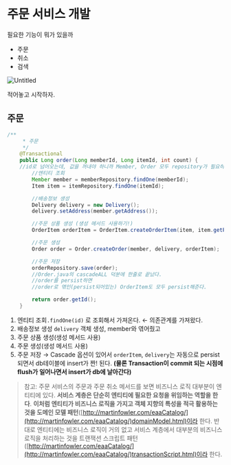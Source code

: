 # 주문 서비스 개발

필요한  기능이 뭐가 있을까

- 주문
- 취소
- 검색

![Untitled](%E1%84%8C%E1%85%AE%E1%84%86%E1%85%AE%E1%86%AB%20%E1%84%89%E1%85%A5%E1%84%87%E1%85%B5%E1%84%89%E1%85%B3%20%E1%84%80%E1%85%A2%E1%84%87%E1%85%A1%E1%86%AF%205ae666ac9fc24a93b4bb1442986b2d0d/Untitled.png)

적어놓고 시작하자.

## 주문

```java
/**
     * 주문
     */
    @Transactional
    public Long order(Long memberId, Long itemId, int count) {
    //id로 넘어오는데, 값을 꺼내야 하니까 Member, Order 모두 repository가 필요하다.
        //엔티티 조회
        Member member = memberRepository.findOne(memberId);
        Item item = itemRepository.findOne(itemId);

        //배송정보 생성
        Delivery delivery = new Delivery();
        delivery.setAddress(member.getAddress());

        //주문 상품 생성 (생성 메서드 사용하기!)
        OrderItem orderItem = OrderItem.createOrderItem(item, item.getPrice(), count);

        //주문 생성
        Order order = Order.createOrder(member, delivery, orderItem);

        //주문 저장
        orderRepository.save(order);
        //Order.java의 cascadeALL 덕분에 한줄로 끝났다.
        //order를 persist하면
        //order로 엮인(persist되어있는) OrderItem도 모두 persist해준다.

        return order.getId();
    }
```

1. 엔티티 조회`.findOne(id)` 로 조회해서 가져온다. ← 의존관계를 가져왔다.
2. 배송정보 생성 `delivery` 객체 생성, member와 엮어줬고
3. 주문 상품 생성(생성 메서드 사용)
4. 주문 생성(생성 메서드 사용)
5. 주문 저장 → Cascade 옵션이 있어서 `orderItem`, `delivery`는 자동으로 persist되면서 db테이블에 insert가 짠! 된다. **(물론 Transaction이 commit 되는 시점에 flush가 일어나면서 insert가 db에 날아간다)**

> 참고: 주문 서비스의 주문과 주문 취소 메서드를 보면 비즈니스 로직 대부분이 엔티티에 있다. **서비스 계층은 단순히 엔티티에 필요한 요청을 위임하는 역할을 한다**. **이처럼 엔티티가 비즈니스 로직을 가지고 객체 지향의 특성을 적극 활용하는 것을 도메인 모델 패턴**([http://martinfowler.com/eaaCatalog/](http://martinfowler.com/eaaCatalog/)domainModel.html)이라 한다. 반대로 엔티티에는 비즈니스 로직이 거의 없고 서비스 계층에서 대부분의 비즈니스 로직을 처리하는 것을 트랜잭션 스크립트 패턴([http://martinfowler.com/eaaCatalog/](http://martinfowler.com/eaaCatalog/)transactionScript.html)이라 한다.
>